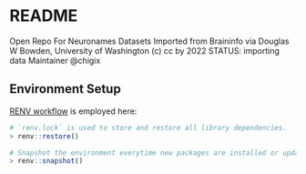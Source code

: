 README
================

Open Repo For Neuronames Datasets Imported from Braininfo via Douglas W
Bowden, University of Washington (c) cc by 2022 STATUS: importing data
Maintainer @chigix

## Environment Setup

[RENV
workflow](https://rstudio.github.io/renv/articles/renv.html#workflow-1)
is employed here:

``` r
# `renv.lock` is used to store and restore all library dependencies.
> renv::restore()

# Snapshot the environment everytime new packages are installed or updated.
> renv::snapshot()
```
